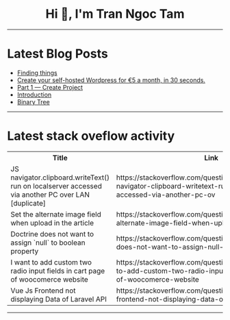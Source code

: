 <h1 align="center">Hi 👋, I'm Tran Ngoc Tam</h1>

---

# Latest Blog Posts 
<!-- BLOG-POST-LIST:START -->
- [Finding things](https://dev.to/simongreennet/finding-things-1f34)
- [Create your self-hosted Wordpress for €5 a month, in 30 seconds.](https://dev.to/gurghet/create-your-self-hosted-wordpress-for-eu5-a-month-in-30-seconds-1kap)
- [Part 1 — Create Project](https://dev.to/kurohuku/part-1-create-project-29nb)
- [Introduction](https://dev.to/kurohuku/introduction-1gbn)
- [Binary Tree](https://dev.to/olgabraginskaya/binary-tree-5eij)
<!-- BLOG-POST-LIST:END -->

---

# Latest stack oveflow activity
<table>
  <tr><th>Title</th><th>Link</th></tr>
  <!-- STACKOVERFLOW:START --><tr><td>JS navigator.clipboard.writeText&lpar;&rpar; run on localserver accessed via another PC over LAN [duplicate]</td><td>https://stackoverflow.com/questions/78628858/js-navigator-clipboard-writetext-run-on-localserver-accessed-via-another-pc-ov</td></tr><tr><td>Set the alternate image field when upload in the article</td><td>https://stackoverflow.com/questions/78628668/set-the-alternate-image-field-when-upload-in-the-article</td></tr><tr><td>Doctrine does not want to assign `null` to boolean property</td><td>https://stackoverflow.com/questions/78628607/doctrine-does-not-want-to-assign-null-to-boolean-property</td></tr><tr><td>I want to add custom two radio input fields in cart page of woocomerce website</td><td>https://stackoverflow.com/questions/78628606/i-want-to-add-custom-two-radio-input-fields-in-cart-page-of-woocomerce-website</td></tr><tr><td>Vue Js Frontend not displaying Data of Laravel API</td><td>https://stackoverflow.com/questions/78628604/vue-js-frontend-not-displaying-data-of-laravel-api</td></tr><!-- STACKOVERFLOW:END -->
</table>

---


